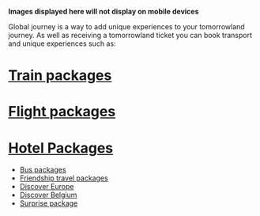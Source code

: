 **Images displayed here will not display on mobile devices**

Global journey is a way to add unique experiences to your tomorrowland journey. As well as receiving a tomorrowland ticket you can book transport and unique experiences such as:

# [**Train packages**](https://www.reddit.com/r/Tomorrowland/about/wiki/summer/global_journey/train)
# [**Flight packages**](https://www.reddit.com/r/Tomorrowland/about/wiki/summer/global_journey/flight)
# [**Hotel Packages**](https://www.reddit.com/r/Tomorrowland/about/wiki/summer/global_journey/hotel)
- [Bus packages](https://www.reddit.com/r/Tomorrowland/about/wiki/summer/global_journey/bus)
- [Friendship travel packages](https://www.reddit.com/r/Tomorrowland/about/wiki/summer/global_journey/friendship_travel)
- [Discover Europe](https://www.reddit.com/r/Tomorrowland/about/wiki/summer/global_journey/discover_europe)
- [Discover Belgium](https://www.reddit.com/r/Tomorrowland/about/wiki/summer/global_journey/discover_belgium)
- [Surprise package](https://www.reddit.com/r/Tomorrowland/about/wiki/summer/global_journey/surprise_package)